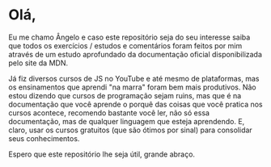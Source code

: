 # Olá,

Eu me chamo Ângelo e caso este repositório seja do seu interesse saiba que todos os exercícios / estudos e comentários foram feitos por mim através de um estudo aprofundado da documentação oficial disponibilizada pelo site da MDN.

Já fiz diversos cursos de JS no YouTube e até mesmo de plataformas, mas os ensinamentos que aprendi "na marra" foram bem mais produtivos. Não estou dizendo que cursos de programação sejam ruins, mas que é na documentação que você aprende o porquê das coisas que você pratica nos cursos acontece, recomendo bastante você ler, não só essa documentação, mas de qualquer linguagem que esteja aprendendo. E, claro, usar os cursos gratuitos (que são ótimos por sinal) para consolidar seus conhecimentos.

Espero que este repositório lhe seja útil, grande abraço.